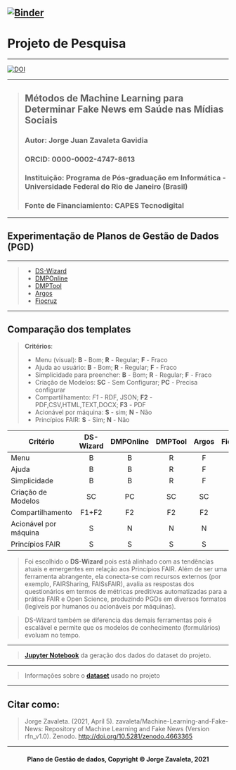 [![Binder](https://mybinder.org/badge_logo.svg)](https://mybinder.org/v2/gh/zavaleta/Machine-Learning-and-Fake-News/main)
---
# Projeto de Pesquisa

---
[![DOI](https://zenodo.org/badge/DOI/10.5281/zenodo.4663365.svg)](https://doi.org/10.5281/zenodo.4663365)

---
> ## Métodos de Machine Learning para Determinar Fake News em Saúde nas Mídias Sociais
> ### Autor: Jorge Juan Zavaleta Gavidia
> ### ORCID: 0000-0002-4747-8613
> ### Instituição: Programa de Pós-graduação em Informática - Universidade Federal do Rio de Janeiro (Brasil)
> ### Fonte de Financiamiento: CAPES Tecnodigital

---
## Experimentação de Planos de Gestão de Dados (PGD)

---
> - [DS-Wizard](dswizard.md)
> - [DMPOnline](dmponline.md)
> - [DMPTool](dmptool.md)
> - [Argos](argos.md)
> - [Fiocruz](fiocruz.md)

---
## Comparação dos templates

> **Critérios**:
> - Menu (visual): **B** - Bom; **R** - Regular; **F** - Fraco
> - Ajuda ao usuário: **B** - Bom; **R** - Regular; **F** - Fraco
> - Simplicidade para preencher: **B** - Bom; **R** - Regular; **F** - Fraco
> - Criação de Modelos: **SC** - Sem Configurar; **PC** - Precisa configurar
> - Compartilhamento: *F1* - RDF, JSON; **F2** - PDF,CSV,HTML,TEXT,DOCX; **F3** - PDF
> - Acionável por máquina: **S** - sim; **N** - Não
> - Princípios FAIR: **S** - Sim; **N** - Não

Critério              | DS-Wizard  | DMPOnline  | DMPTool   | Argos   | Fiocruz |
----------------------|:----------:|:----------:|:---------:|:-------:|:-----:|
Menu                  |    B       |     B      |    R      |   F     |   R
Ajuda                 |    B       |     B      |    R      |   F     |   B
Simplicidade          |    B       |     B      |    R      |   F     |   R
Criação de Modelos    |   SC       |    PC      |    SC     |  SC     |   SC
Compartilhamento      |  F1+F2     |    F2      |    F2     |   F2    |   F3
Acionável por máquina |   S        |    N       |    N      |   N     |   N
Princípios FAIR       |   S        |    S       |    S      |   S     |   S

> Foi escolhido o **DS-Wizard** pois está alinhado com as tendências atuais e emergentes em relação aos Princípios FAIR. Além de ser uma ferramenta abrangente, ela conecta-se com recursos externos (por exemplo, FAIRSharing, FAISsFAIR), avalia as respostas dos questionários em termos de métricas preditivas automatizadas para a prática FAIR e Open Science, produzindo PGDs em diversos formatos (legíveis por humanos ou acionáveis por máquinas).

> DS-Wizard também se diferencia das demais ferramentas pois é escalável e permite que os modelos de conhecimento (formulários) evoluam no tempo.

---
> **[Jupyter Notebook](Gera_dados.ipynb)** da geração dos dados do dataset do projeto.


---
> Informações sobre o **[dataset](dataset.md)** usado no projeto

---
## Citar como:

> Jorge Zavaleta. (2021, April 5). zavaleta/Machine-Learning-and-Fake-News: Repository of Machine Learning and Fake News (Version rfn_v1.0). Zenodo. http://doi.org/10.5281/zenodo.4663365

---
#### <center>Plano de Gestão de dados,  Copyright &copy;  Jorge Zavaleta, 2021</center>